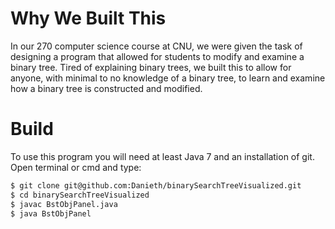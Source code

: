 # Why We Built This

In our 270 computer science course at CNU, we were given the task of designing a program that allowed for students to modify and examine a binary tree. Tired of explaining binary trees, we built this to allow for anyone, with minimal to no knowledge of a binary tree, to learn and examine how a binary tree is constructed and modified.

# Build

To use this program you will need at least Java 7 and an installation of git. Open terminal or cmd and type:

```bash
$ git clone git@github.com:Danieth/binarySearchTreeVisualized.git
$ cd binarySearchTreeVisualized
$ javac BstObjPanel.java
$ java BstObjPanel
```
